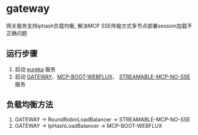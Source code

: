 # gateway
网关服务支持iphash负载均衡, 解决MCP SSE传输方式多节点部署session加载不正确问题

## 运行步骤
1. 启动 [eureka](https://github.com/shootercheng/eurkea-server) 服务
2. 启动 [GATEWAY](https://github.com/shootercheng/gateway)、[MCP-BOOT-WEBFLUX](https://github.com/shootercheng/mcp-spring-webflux)、 
[STREAMABLE-MCP-NO-SSE](https://github.com/shootercheng/streamable-mcp/tree/dev_eureka) 服务

## 负载均衡方法
1. GATEWAY -> RoundRobinLoadBalancer -> STREAMABLE-MCP-NO-SSE
2. GATEWAY -> IpHashLoadBalancer -> MCP-BOOT-WEBFLUX
